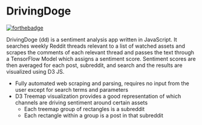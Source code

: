 # DrivingDoge

[![forthebadge](https://forthebadge.com/images/badges/made-with-javascript.svg)](https://forthebadge.com)

DrivingDoge (dd) is a sentiment analysis app written in JavaScript. It searches weekly Reddit threads relevant to a list of watched assets and scrapes the comments of each relevant thread and passes the text through a TensorFlow Model which assigns a sentiment score. Sentiment scores are then averaged for each post, subreddit, and search and the results are visualized using D3 JS.

* Fully automated web scraping and parsing, requires no input from the user except for search terms and parameters
* D3 Treemap visualization provides a good representation of which channels are driving sentiment around certain assets
  * Each treemap group of rectangles is a subreddit
  * Each rectangle within a group is a post in that subreddit



